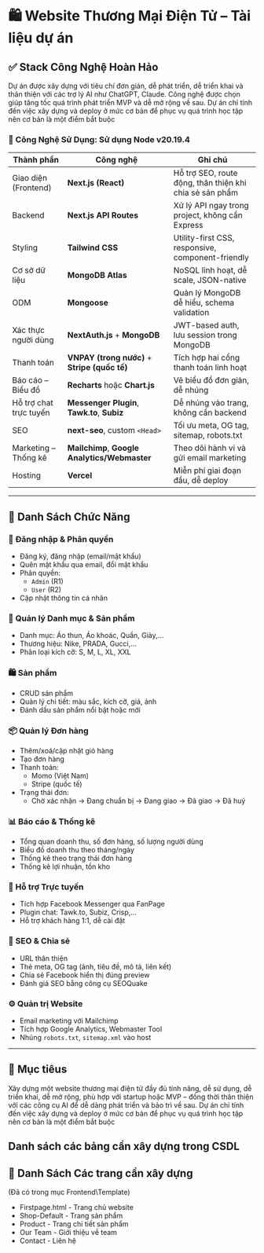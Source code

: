 # 🛍️ Website Thương Mại Điện Tử – Tài liệu dự án

## ✅ Stack Công Nghệ Hoàn Hảo

Dự án được xây dựng với tiêu chí đơn giản, dễ phát triển, dễ triển khai và thân thiện với các trợ lý AI như ChatGPT, Claude. Công nghệ được chọn giúp tăng tốc quá trình phát triển MVP và dễ mở rộng về sau. Dự án chỉ tính đến việc xây dựng và deploy ở mức cơ bản để phục vụ quá trình học tập nên cơ bản là một điểm bắt buộc

### 🔧 Công Nghệ Sử Dụng: Sử dụng Node v20.19.4

| Thành phần             | Công nghệ                                     | Ghi chú                                                 |
| ---------------------- | --------------------------------------------- | ------------------------------------------------------- |
| Giao diện (Frontend)   | **Next.js (React)**                           | Hỗ trợ SEO, route động, thân thiện khi chia sẻ sản phẩm |
| Backend                | **Next.js API Routes**                        | Xử lý API ngay trong project, không cần Express         |
| Styling                | **Tailwind CSS**                              | Utility-first CSS, responsive, component-friendly       |
| Cơ sở dữ liệu          | **MongoDB Atlas**                             | NoSQL linh hoạt, dễ scale, JSON-native                  |
| ODM                    | **Mongoose**                                  | Quản lý MongoDB dễ hiểu, schema validation              |
| Xác thực người dùng    | **NextAuth.js** + **MongoDB**                 | JWT-based auth, lưu session trong MongoDB               |
| Thanh toán             | **VNPAY (trong nước)** + **Stripe (quốc tế)** | Tích hợp hai cổng thanh toán linh hoạt                  |
| Báo cáo – Biểu đồ      | **Recharts** hoặc **Chart.js**                | Vẽ biểu đồ đơn giản, dễ nhúng                           |
| Hỗ trợ chat trực tuyến | **Messenger Plugin**, **Tawk.to**, **Subiz**  | Dễ nhúng vào trang, không cần backend                   |
| SEO                    | **next-seo**, custom `<Head>`                 | Tối ưu meta, OG tag, sitemap, robots.txt                |
| Marketing – Thống kê   | **Mailchimp**, **Google Analytics/Webmaster** | Theo dõi hành vi và gửi email marketing                 |
| Hosting                | **Vercel**                                    | Miễn phí giai đoạn đầu, dễ deploy                       |

---

## 🧩 Danh Sách Chức Năng

### 🔐 Đăng nhập & Phân quyền

- Đăng ký, đăng nhập (email/mật khẩu)
- Quên mật khẩu qua email, đổi mật khẩu
- Phân quyền:
  - `Admin` (R1)
  - `User` (R2)
- Cập nhật thông tin cá nhân

### 📂 Quản lý Danh mục & Sản phẩm

- Danh mục: Áo thun, Áo khoác, Quần, Giày,...
- Thương hiệu: Nike, PRADA, Gucci,...
- Phân loại kích cỡ: S, M, L, XL, XXL

### 🛍️ Sản phẩm

- CRUD sản phẩm
- Quản lý chi tiết: màu sắc, kích cỡ, giá, ảnh
- Đánh dấu sản phẩm nổi bật hoặc mới

### 📦 Quản lý Đơn hàng

- Thêm/xoá/cập nhật giỏ hàng
- Tạo đơn hàng
- Thanh toán:
  - Momo (Việt Nam)
  - Stripe (quốc tế)
- Trạng thái đơn:
  - Chờ xác nhận → Đang chuẩn bị → Đang giao → Đã giao → Đã huỷ

### 📊 Báo cáo & Thống kê

- Tổng quan doanh thu, số đơn hàng, số lượng người dùng
- Biểu đồ doanh thu theo tháng/ngày
- Thống kê theo trạng thái đơn hàng
- Thống kê lợi nhuận, tồn kho

### 💬 Hỗ trợ Trực tuyến

- Tích hợp Facebook Messenger qua FanPage
- Plugin chat: Tawk.to, Subiz, Crisp,...
- Hỗ trợ khách hàng 1:1, dễ cài đặt

### 🔎 SEO & Chia sẻ

- URL thân thiện
- Thẻ meta, OG tag (ảnh, tiêu đề, mô tả, liên kết)
- Chia sẻ Facebook hiển thị đúng preview
- Đánh giá SEO bằng công cụ SEOQuake

### ⚙️ Quản trị Website

- Email marketing với Mailchimp
- Tích hợp Google Analytics, Webmaster Tool
- Nhúng `robots.txt`, `sitemap.xml` vào host

---

## 🚀 Mục tiêus

Xây dựng một website thương mại điện tử đầy đủ tính năng, dễ sử dụng, dễ triển khai, dễ mở rộng, phù hợp với startup hoặc MVP – đồng thời thân thiện với các công cụ AI để dễ dàng phát triển và bảo trì về sau. Dự án chỉ tính đến việc xây dựng và deploy ở mức cơ bản để phục vụ quá trình học tập nên cơ bản là một điểm bắt buộc

## Danh sách các bảng cần xây dựng trong CSDL

## 🧩 Danh Sách Các trang cần xây dựng

(Đã có trong mục Frontend\Template)

- Firstpage.html - Trang chủ website
- Shop-Default - Trang sản phẩm
- Product - Trang chi tiết sản phẩm
- Our Team - Giới thiệu về team
- Contact - Liên hệ
